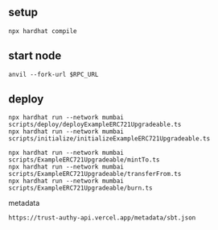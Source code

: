 ## setup

```
npx hardhat compile
```

## start node

```
anvil --fork-url $RPC_URL
```

## deploy

```
npx hardhat run --network mumbai scripts/deploy/deployExampleERC721Upgradeable.ts
npx hardhat run --network mumbai scripts/initialize/initializeExampleERC721Upgradeable.ts
```

```
npx hardhat run --network mumbai scripts/ExampleERC721Upgradeable/mintTo.ts
npx hardhat run --network mumbai scripts/ExampleERC721Upgradeable/transferFrom.ts
npx hardhat run --network mumbai scripts/ExampleERC721Upgradeable/burn.ts
```

metadata

```
https://trust-authy-api.vercel.app/metadata/sbt.json
```
